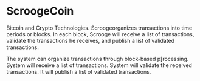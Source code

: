# ScroogeCoin
Bitcoin and Crypto Technologies. Scroogeorganizes transactions into time periods or blocks. In each block, Scrooge will receive a list of transactions, validate the transactions he receives, and publish a list of validated transactions.

The system can organize transactions through block-based p[rocessing.
System will receive a list of transactions.
System will validate the received transactions.
It will publish a list of validated transactions. 
